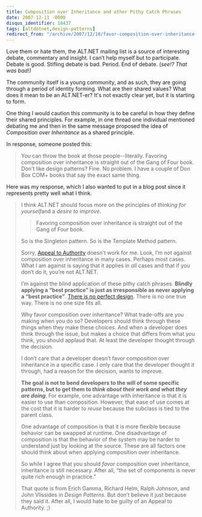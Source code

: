 ```yaml
---
title: Composition over Inheritance and other Pithy Catch Phrases
date: 2007-12-11 -0800
disqus_identifier: 18437
tags: [altdotnet,design-patterns]
redirect_from: "/archive/2007/12/10/favor-composition-over-inheritance-and-other-pithy-catch-phrases.aspx/"
---
```


Love them or hate them, the ALT.NET mailing list is a source of interesting debate, commentary and insight. I can’t help myself but to
participate. Debate is good. Stifling debate is bad. Period. End of debate. (*see!? That was bad!)*

The community itself is a young community, and as such, they are going through a period of identity forming. What are their shared values? What does it mean to be an ALT.NET-er? It's not exactly clear yet, but it is starting to form.

One thing I would caution this community is to be careful in how they define their shared principles. For example, in one thread one
individual mentioned debating me and then in the same message proposed the idea of *Composition over Inheritance* as a shared principle.

In response, someone posted this:

> You can throw the book at those people--literally. Favoring composition over inheritance is straight out of the Gang of Four book.
> Don't like design patterns? Fine. No problem. I have a couple of Don Box COM+ books that say the exact same thing.

Here was my response, which I also wanted to put in a blog post since it
represents pretty well what I think.

> I think ALT.NET should focus more on the principles of *thinking for
> yourself*and a *desire to improve*.
>
> > Favoring composition over inheritance is straight out of the Gang of Four book.
>
> So is the Singleton pattern. So is the Template Method pattern.
>
> Sorry, [Appeal to Authority](http://en.wikipedia.org/wiki/Appeal_to_authority "Logical Fallacy")
> doesn't work for me. Look, I’m not against composition over
> inheritance in many cases. Perhaps most cases. What I am against is
> saying that it applies in *all* cases and that if you don’t do it,
> you’re not ALT.NET.
>
> I’m against the blind application of these pithy catch phrases.
> **Blindly applying a “best practice” is just as irresponsible as never
> applying a “best practice”**. [There is no perfect design](https://haacked.com/archive/2005/05/30/thereisnoperfectdesign.aspx/ "No Perfect Design").
> There is no one true way. There is no one size fits all.
>
> Why favor composition over inheritance? What trade-offs are you making
> when you do so? Developers should think through these things when they
> make these choices. And when a developer does think through the issue,
> but makes a choice that differs from what you think, you should
> applaud that. At least the developer thought through the decision.
>
> I don’t care that a developer doesn’t favor composition over
> inheritance in a specific case. I only care that the developer thought
> it through, had a reason for the decision, wants to improve.
>
> **The goal is not to bend developers to the will of some specific
> patterns, but to get them to *think about their work and what they are
> doing***. For example, one advantage with inheritance is that it is
> easier to use than composition. However, that ease of use comes at the
> cost that it is harder to *reuse* because the subclass is tied to the
> parent class.
>
> One advantage of composition is that it is more flexible because
> behavior can be swapped at runtime. One disadvantage of composition is
> that the behavior of the system may be harder to understand just by
> looking at the source. These are all factors one should think about
> when applying composition over inheritance.
>
> So while I agree that you should *favor* composition over inheritance,
> inheritance is still necessary. After all, “the set of components is
> never quite rich enough in practice.”
>
> That quote is from Erich Gamma, Richard Helm, Ralph Johnson, and John
> Vlissides in *Design Patterns*. But don’t believe it just because they
> said it. After all, I would hate to be guilty of an Appeal to
> Authority. ;)
